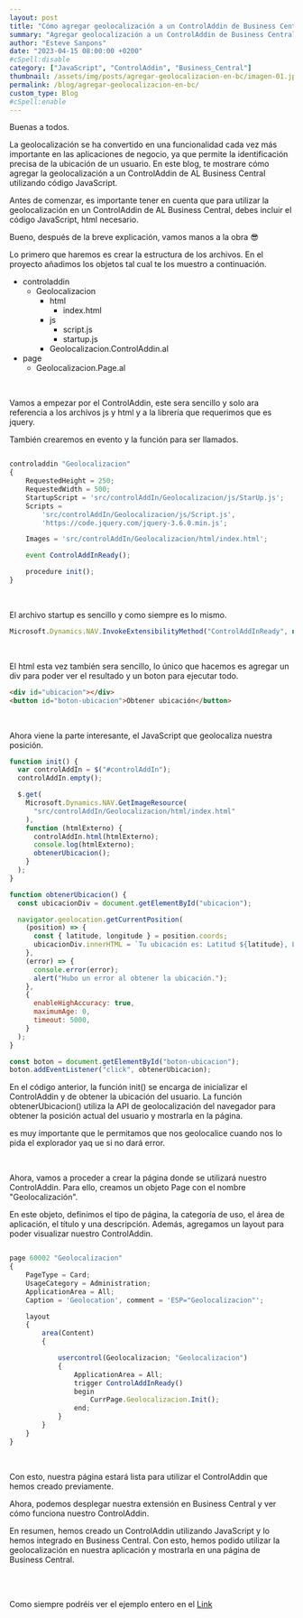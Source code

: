 ```yaml
---
layout: post
title: "Cómo agregar geolocalización a un ControlAddin de Business Central"
summary: "Agregar geolocalización a un ControlAddin de Business Central para obtener la ubicación del usuario mediante Javascript y mostrarla en la interfaz."
author: "Esteve Sanpons"
date: "2023-04-15 08:00:00 +0200"
#cSpell:disable
category: ["JavaScript", "ControlAddin", "Business_Central"]
thumbnail: /assets/img/posts/agregar-geolocalizacion-en-bc/imagen-01.jpg
permalink: /blog/agregar-geolocalizacion-en-bc/
custom_type: Blog
#cSpell:enable
---
```


Buenas a todos.

La geolocalización se ha convertido en una funcionalidad cada vez más importante en las aplicaciones de negocio, ya que permite la identificación precisa de la ubicación de un usuario. En este blog, te mostrare cómo agregar la geolocalización a un ControlAddin de AL Business Central utilizando código JavaScript.

Antes de comenzar, es importante tener en cuenta que para utilizar la geolocalización en un ControlAddin de AL Business Central, debes incluir el código JavaScript, html necesario.

Bueno, después de la breve explicación, vamos manos a la obra :sunglasses:

Lo primero que haremos es crear la estructura de los archivos.
En el proyecto añadimos los objetos tal cual te los muestro a continuación.

- controladdin
  - Geolocalizacion
    - html
      - index.html
    - js
      - script.js
      - startup.js
    - Geolocalizacion.ControlAddin.al
- page
  - Geolocalizacion.Page.al

<br>

Vamos a empezar por el ControlAddin, este sera sencillo y solo ara referencia a los archivos js y html y a la librería que requerimos que es jquery.

También crearemos en evento y la función para ser llamados.

```javascript

controladdin "Geolocalizacion"
{
    RequestedHeight = 250;
    RequestedWidth = 500;
    StartupScript = 'src/controlAddIn/Geolocalizacion/js/StarUp.js';
    Scripts =
        'src/controlAddIn/Geolocalizacion/js/Script.js',
        'https://code.jquery.com/jquery-3.6.0.min.js';

    Images = 'src/controlAddIn/Geolocalizacion/html/index.html';

    event ControlAddInReady();

    procedure init();
}

```

<br>

El archivo startup es sencillo y como siempre es lo mismo.

```javascript
Microsoft.Dynamics.NAV.InvokeExtensibilityMethod("ControlAddInReady", null);
```

<br>

El html esta vez también sera sencillo, lo único que hacemos es agregar un div para poder ver el resultado y un boton para ejecutar todo.

```html
<div id="ubicacion"></div>
<button id="boton-ubicacion">Obtener ubicación</button>
```

<br>

Ahora viene la parte interesante, el JavaScript que geolocaliza nuestra posición.

```javascript
function init() {
  var controlAddIn = $("#controlAddIn");
  controlAddIn.empty();

  $.get(
    Microsoft.Dynamics.NAV.GetImageResource(
      "src/controlAddIn/Geolocalizacion/html/index.html"
    ),
    function (htmlExterno) {
      controlAddIn.html(htmlExterno);
      console.log(htmlExterno);
      obtenerUbicacion();
    }
  );
}

function obtenerUbicacion() {
  const ubicacionDiv = document.getElementById("ubicacion");

  navigator.geolocation.getCurrentPosition(
    (position) => {
      const { latitude, longitude } = position.coords;
      ubicacionDiv.innerHTML = `Tu ubicación es: Latitud ${latitude}, Longitud ${longitude}`;
    },
    (error) => {
      console.error(error);
      alert("Hubo un error al obtener la ubicación.");
    },
    {
      enableHighAccuracy: true,
      maximumAge: 0,
      timeout: 5000,
    }
  );
}

const boton = document.getElementById("boton-ubicacion");
boton.addEventListener("click", obtenerUbicacion);
```

En el código anterior, la función init() se encarga de inicializar el ControlAddin y de obtener la ubicación del usuario. La función obtenerUbicacion() utiliza la API de geolocalización del navegador para obtener la posición actual del usuario y mostrarla en la página.

es muy importante que le permitamos que nos geolocalice cuando nos lo pida el explorador yaq ue si no dará error.

<br>

Ahora, vamos a proceder a crear la página donde se utilizará nuestro ControlAddin. Para ello, creamos un objeto Page con el nombre "Geolocalización".

En este objeto, definimos el tipo de página, la categoría de uso, el área de aplicación, el título y una descripción. Además, agregamos un layout para poder visualizar nuestro ControlAddin.

```javascript

page 60002 "Geolocalizacion"
{
    PageType = Card;
    UsageCategory = Administration;
    ApplicationArea = All;
    Caption = 'Geolocation', comment = 'ESP="Geolocalizacion"';

    layout
    {
        area(Content)
        {

            usercontrol(Geolocalizacion; "Geolocalizacion")
            {
                ApplicationArea = All;
                trigger ControlAddInReady()
                begin
                    CurrPage.Geolocalizacion.Init();
                end;
            }
        }
    }
}

```

<br>

Con esto, nuestra página estará lista para utilizar el ControlAddin que hemos creado previamente.

Ahora, podemos desplegar nuestra extensión en Business Central y ver cómo funciona nuestro ControlAddin.

En resumen, hemos creado un ControlAddin utilizando JavaScript y lo hemos integrado en Business Central. Con esto, hemos podido utilizar la geolocalización en nuestra aplicación y mostrarla en una página de Business Central.

<br>
<br>

Como siempre podréis ver el ejemplo entero en el [Link](https://github.com/Esanpons/ControlAddIn-Basico-BC)
